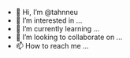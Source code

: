 - 👋 Hi, I’m @tahnneu
- 👀 I’m interested in ...
- 🌱 I’m currently learning ...
- 💞️ I’m looking to collaborate on ...
- 📫 How to reach me ...

<!---
tahnneu/tahnneu is a ✨ special ✨ repository because its `README.md` (this file) appears on your GitHub profile.
You can click the Preview link to take a look at your changes.
--->
